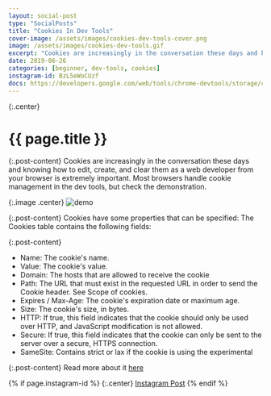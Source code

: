 ```yaml
---
layout: social-post
type: "SocialPosts"
title: "Cookies In Dev Tools"
cover-image: /assets/images/cookies-dev-tools-cover.png
image: /assets/images/cookies-dev-tools.gif
excerpt: "Cookies are increasingly in the conversation these days and knowing how to edit, create, and clear them as a web developer from your browser is extremely important. "
date: 2019-06-26
categories: [beginner, dev-tools, cookies]
instagram-id: BzL5eWoCUzf
docs: https://developers.google.com/web/tools/chrome-devtools/storage/cookies
---
```

{:.center}
# {{ page.title }}

{:.post-content}
Cookies are increasingly in the conversation these days and knowing how to edit, 
create, and clear them as a web developer from your browser is extremely important. 
Most browsers handle cookie management in the dev tools, but check the demonstration.

{:.image .center}
![demo]({{page.image}})

{:.post-content}
Cookies have some properties that can be specified:
The Cookies table contains the following fields:

{:.post-content}
* Name: The cookie's name.
* Value: The cookie's value.
* Domain: The hosts that are allowed to receive the cookie
* Path: The URL that must exist in the requested URL in order to send the Cookie header. See Scope of cookies.
* Expires / Max-Age: The cookie's expiration date or maximum age. 
* Size: The cookie's size, in bytes.
* HTTP: If true, this field indicates that the cookie should only be used over HTTP, and JavaScript modification is not allowed.
* Secure: If true, this field indicates that the cookie can only be sent to the server over a secure, HTTPS connection. 
* SameSite: Contains strict or lax if the cookie is using the experimental 

{:.post-content}
Read more about it <a href="{{page.docs}}" target="_blank">here</a>

{% if page.instagram-id %}
{:.center}
<a class="insta-link" href="https://www.instagram.com/p/{{page.instagram-id}}" target="_blank">Instagram Post</a>
{% endif %}
